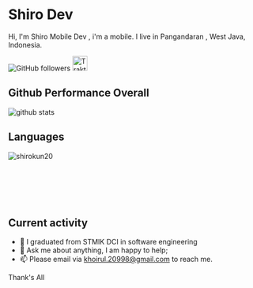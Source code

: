 # Shiro Dev

Hi, I'm Shiro Mobile Dev , i'm a mobile. I live in Pangandaran , West Java, Indonesia.

![GitHub followers](https://img.shields.io/github/followers/shirokun20?logo=GitHub&style=for-the-badge)
<a href="https://trakteer.id/shirokun20998" target="_blank"><img id="wse-buttons-preview" src="https://cdn.trakteer.id/images/embed/trbtn-blue-6.png" height="30" style="border: 0px; height: 30px;" alt="Trakteer Saya"></a> <br>

## Github Performance Overall

![github stats](https://github-readme-stats.vercel.app/api?username=shirokun20&show_icons=true)

## Languages
<img align="left" src="https://github-readme-stats.vercel.app/api/top-langs/?username=shirokun20&layout=compact&hide=html" alt="shirokun20" /> <br>
<br>
<br>
<br>
<br>
<br>
## Current activity

- 💼 I graduated from STMIK DCI in software engineering
- 💬 Ask me about anything, I am happy to help;
- 📫 Please email via khoirul.20998@gmail.com to reach me.

Thank's All
